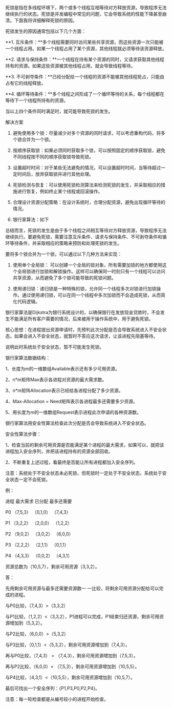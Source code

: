 死锁是指在多线程环境下，两个或多个线程互相等待对方释放资源，导致程序无法继续执行的状态。死锁是并发编程中常见的问题，它会导致系统的性能下降甚至崩溃。下面我将详细解释死锁的原因。

死锁发生的原因通常包括以下几个方面：

**1. 互斥条件：**多个线程需要同时访问某些共享资源，而这些资源一次只能被一个线程占用。如果一个线程占用了某个资源，其他线程就必须等待该资源释放。

**2. 请求与保持条件：**一个线程在持有某个资源的同时，又请求获取其他线程持有的资源。如果这些资源被其他线程占用，就会导致线程等待。

**3. 不可剥夺条件：**已经分配给一个线程的资源不能被其他线程抢占，只能由占有它的线程释放。

**4. 循环等待条件：**多个线程之间形成了一个循环等待的关系，每个线程都在等待下一个线程所持有的资源。

当以上四个条件同时满足时，就可能导致死锁的发生。



解决方案

1. 避免使用多个锁：尽量减少对多个资源的同时请求，可以考虑重构代码，将多个锁合并为一个锁。

2. 按顺序获取锁：如果必须同时获取多个锁，可以按照固定的顺序获取锁，避免不同线程按不同的顺序获取锁导致死锁。

3. 设置超时时间：对于某些无法避免的情况，可以设置超时时间，当等待超过一定时间后，放弃获取锁并进行其他处理。

4. 死锁检测与恢复：可以使用死锁检测算法来检测死锁的发生，并采取相应的措施进行恢复，例如终止某个线程或回滚操作。

5. 合理设计资源分配策略：在设计系统时，合理分配资源，避免出现循环等待的情况。

6. 银行家算法：如下

总结而言，死锁的发生是由于多个线程之间相互等待对方释放资源，导致程序无法继续执行。要避免死锁，需要注意互斥条件、请求与保持条件、不可剥夺条件和循环等待条件，并采取相应的策略来预防和处理死锁的发生。



要将多个锁合并为一个锁，可以通过以下几种方法来实现：

1. 使用单个全局锁： 可以创建一个全局的锁对象，所有需要加锁的地方都使用这个全局锁进行加锁和解锁操作。这样可以确保同一时刻只有一个线程可以访问共享资源，从而避免了多个锁可能导致的死锁问题。

2. 使用递归锁：递归锁是一种特殊的锁，允许同一个线程多次对锁进行加锁操作。通过使用递归锁，可以在同一个线程中多次加锁而不会造成死锁，从而简化代码逻辑。

   



银行家算法是Dijkstra为银行系统设计的，以确保银行在发放现金贷款时，不会发生不能满足所有客户需要的情况，后来被用于操作系统中，用于避免死锁。

核心思想：在进程提出资源申请时，先预判此次分配是否会导致系统进入不安全状态，如果会进入不安全状态，就暂时不答应这次请求，让该进程先阻塞等待。



说明此时系统处于安全状态，暂不可能发生死锁。

银行家算法数据结构：

1、长度为m的一维数组Available表示还有多少可用资源。

2、n*m矩阵Max表示各进程对资源的最大需求数。

3、n*m矩阵Allocation表示已经给各进程分配了多少资源。

4、Max-Allocation = Need矩阵表示各进程最多还需要多少资源。

5、用长度为m的一维数组Request表示进程此次申请的各种资源数。



银行家算法用安全性算法检查此次分配是否会导致系统进入不安全状态。

安全性算法步骤：

1、检查当前的剩余可用资源是否能满足某个进程的最大需求，如果可以，就把该进程加入安全序列，并把该进程持有的资源全部回收。

2、不断重复上述过程，看最终是否能让所有进程都加入安全序列。

注意：系统处于不安全状态未必死锁，但死锁时一定处于不安全状态，系统处于安全状态一定不会死锁。





例：

进程	最大需求	已分配	最多还需要

P0	（7,5,3）	（0,1,0）	（7,4,3）

P1	（3,2,2）	（2,0,0）	（1,2,2）

P2	（9,0,2）	（3,0,2）	（6,0,0）

P3	（2,2,2）	（2,1,1）	（0,1,1）

P4	（4,3,3）	（0,0,2）	（4,3,1）

资源总数为（10,5,7），剩余可用资源（3,3,2）。

答：

先用剩余可用资源与最多还需要资源数一 一比较，将剩余可用资源分配给可以完成的进程。

与P0比较，（7,4,3）>（3,3,2）

与P1比较，（1,2,2）<（3,3,2），P1进程可以完成，P1结束归还资源，剩余可用资源增加到（5,3,2）。

与P2比较，（6,0,0）>（5,3,2）

与P3比较，（0,1,1）<（5,3,2），剩余可用资源增加到（7,4,3）。

再与P0比较，（7,4,3） = （7,4,3），剩余可用资源增加到（7,5,3）。

再与P2比较，（6,0,0）< （7,5,3），剩余可用资源增加到（10,5,5）。

与P4比较，（4,3,1）<（10,5,5），剩余可用资源增加到（10,5,7）。

最后可找出一个安全序列：{P1,P3,P0,P2,P4}。

注意：每一轮检查都是从编号较小的进程开始检查。